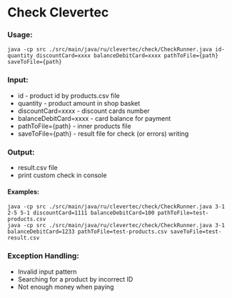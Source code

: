# Check Clevertec

### Usage:
    java -cp src ./src/main/java/ru/clevertec/check/CheckRunner.java id-quantity discountCard=xxxx balanceDebitCard=xxxx pathToFile={path} saveToFile={path}  

### Input:
- id - product id by products.csv file
- quantity - product amount in shop basket
- discountCard=xxxx - discount cards number
- balanceDebitCard=xxxx - card balance for payment
- pathToFile={path} - inner products file
- saveToFile={path} - result file for check (or errors) writing

### Output:
- result.csv file
- print custom check in console

#### Examples:  
    java -cp src ./src/main/java/ru/clevertec/check/CheckRunner.java 3-1 2-5 5-1 discountCard=1111 balanceDebitCard=100 pathToFile=test-products.csv
    java -cp src ./src/main/java/ru/clevertec/check/CheckRunner.java 3-1 balanceDebitCard=1233 pathToFile=test-products.csv saveToFile=test-result.csv

### Exception Handling:
- Invalid input pattern
- Searching for a product by incorrect ID
- Not enough money when paying
